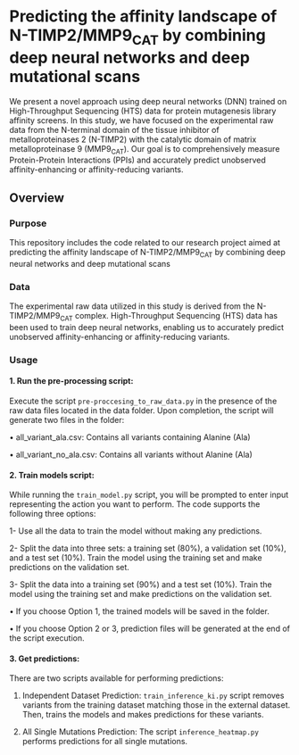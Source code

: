 # Predicting the affinity landscape of N-TIMP2/MMP9<sub>CAT</sub> by combining deep neural networks and deep mutational scans

We present a novel approach using deep neural networks (DNN) trained on High-Throughput Sequencing (HTS) data for protein mutagenesis library affinity screens. 
In this study, we have focused on the experimental raw data from the N-terminal domain of the tissue inhibitor of metalloproteinases 2 (N-TIMP2) with the catalytic domain 
of matrix metalloproteinase 9 (MMP9<sub>CAT</sub>). Our goal is to comprehensively measure Protein-Protein Interactions (PPIs) and accurately predict unobserved affinity-enhancing 
or affinity-reducing variants.

## Overview
### Purpose
This repository includes the code related to our research project aimed at predicting the affinity landscape of N-TIMP2/MMP9<sub>CAT</sub> by combining deep neural networks
and deep mutational scans
### Data
The experimental raw data utilized in this study is derived from the N-TIMP2/MMP9<sub>CAT</sub> complex. High-Throughput Sequencing (HTS) data has been used to train deep neural networks,
enabling us to accurately predict unobserved affinity-enhancing or affinity-reducing variants.
### Usage
#### 1.	Run the pre-processing script:
Execute the script `pre-proccesing_to_raw_data.py` in the presence of the raw data files located in the data folder. Upon completion, the script will generate 
two files in the folder:

•	all_variant_ala.csv: Contains all variants containing Alanine (Ala)

•	all_variant_no_ala.csv: Contains all variants without Alanine (Ala)
#### 2.	Train models script:
While running the `train_model.py` script, you will be prompted to enter input representing the action you want to perform. The code supports the following three options:

1-	Use all the data to train the model without making any predictions.

2-	Split the data into three sets: a training set (80%), a validation set (10%), and a test set (10%). Train the model using the training set and make predictions 
on the validation set.

3-	Split the data into a training set (90%) and a test set (10%). Train the model using the training set and make predictions on the validation set.

•	If you choose Option 1, the trained models will be saved in the folder.

•	If you choose Option 2 or 3, prediction files will be generated at the end of the script execution.
#### 3.	Get predictions:
There are two scripts available for performing predictions:

1.	Independent Dataset Prediction:
`train_inference_ki.py` script removes variants from the training dataset matching those in the external dataset. Then, trains the models and makes predictions for
these variants.

2.	All Single Mutations Prediction:
The script `inference_heatmap.py` performs predictions for all single mutations.



